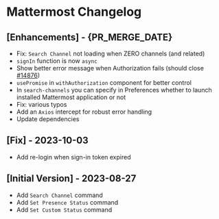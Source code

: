 # Mattermost Changelog

## [Enhancements] - {PR_MERGE_DATE}

- Fix: `Search Channel` not loading when ZERO channels (and related)
- `signIn` function is now `async`
- Show better error message when Authorization fails (should close [#14876](https://github.com/raycast/extensions/issues/14876))
- `usePromise` in `withAuthorization` component for better control
- In `search-channels` you can specify in Preferences whether to launch installed Mattermost application or not
- Fix: various typos
- Add an `Axios` intercept for robust error handling
- Update dependencies

## [Fix] - 2023-10-03

- Add re-login when sign-in token expired

## [Initial Version] - 2023-08-27

- Add `Search Channel` command
- Add `Set Presence Status` command
- Add `Set Custom Status` command
